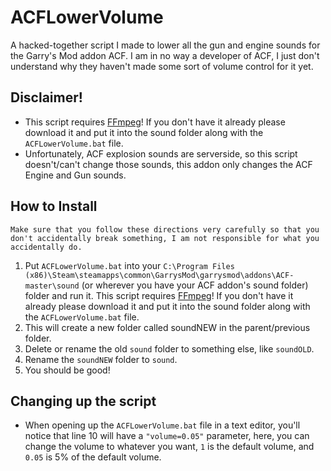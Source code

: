# ACFLowerVolume
 A hacked-together script I made to lower all the gun and engine sounds for the Garry's Mod addon ACF. I am in no way a developer of ACF, I just don't understand why they haven't made some sort of volume control for it yet.


## Disclaimer!
  * This script requires [FFmpeg](https://ffmpeg.org/download.html "FFmpeg's Download Page")! If you don't have it already please download it and put it into the sound folder along with the `ACFLowerVolume.bat` file.
  * Unfortunately, ACF explosion sounds are serverside, so this script doesn't/can't change those sounds, this addon only changes the ACF Engine and Gun sounds.


## How to Install
    Make sure that you follow these directions very carefully so that you don't accidentally break something, I am not responsible for what you accidentally do.
1. Put `ACFLowerVolume.bat` into your `C:\Program Files (x86)\Steam\steamapps\common\GarrysMod\garrysmod\addons\ACF-master\sound` (or wherever you have your ACF addon's sound folder) folder and run it.
    This script requires [FFmpeg](https://ffmpeg.org/download.html "FFmpeg's Download Page")! If you don't have it already please download it and put it into the sound folder along with the `ACFLowerVolume.bat` file.
2. This will create a new folder called soundNEW in the parent/previous folder.
3. Delete or rename the old `sound` folder to something else, like `soundOLD`.
4. Rename the `soundNEW` folder to `sound`.
5. You should be good!


## Changing up the script
  * When opening up the `ACFLowerVolume.bat` file in a text editor, you'll notice that line 10 will have a `"volume=0.05"` parameter, here, you can change the volume to whatever you want, `1` is the default volume, and `0.05` is 5% of the default volume.